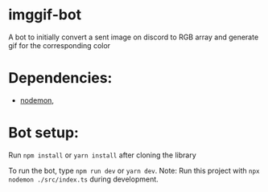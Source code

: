 # imggif-bot
A bot to initially convert a sent image on discord to RGB array and generate gif for the corresponding color

# Dependencies:
- [nodemon](https://www.npmjs.com/package/nodemon),

# Bot setup:
Run `npm install` or `yarn install` after cloning the library

To run the bot, type `npm run dev` or `yarn dev`.
Note: Run this project with `npx nodemon ./src/index.ts` during development.

